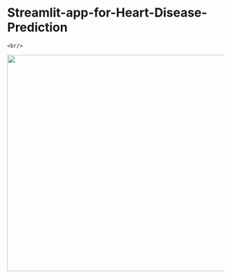 # Streamlit-app-for-Heart-Disease-Prediction

    <br/>
<p align="center">
  <img src="https://github.com/ManikLakherwal/Streamlit-app-for-Heart-Disease-Prediction/blob/main/img.JPG"
        width="650" 
     height="500" />
</p>
<br/>

